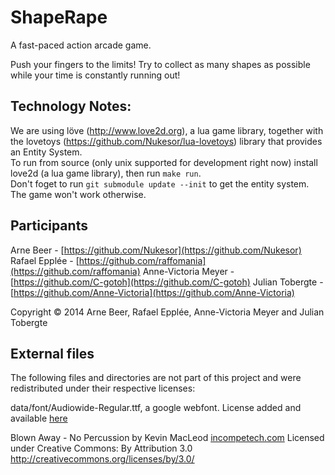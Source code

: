 # ShapeRape

A fast-paced action arcade game.

Push your fingers to the limits! Try to collect as many shapes as possible while your time is constantly running out!

## Technology Notes: 

We are using löve (http://www.love2d.org), a lua game library, together with the lovetoys (https://github.com/Nukesor/lua-lovetoys) library that provides an Entity System.  
To run from source (only unix supported for development right now) install love2d (a lua game library), then run `make run`.  
Don't foget to run `git submodule update --init` to get the entity system. The game won't work otherwise.


## Participants

Arne Beer - [https://github.com/Nukesor](https://github.com/Nukesor)
Rafael Epplée - [https://github.com/raffomania](https://github.com/raffomania)
Anne-Victoria Meyer - [https://github.com/C-gotoh](https://github.com/C-gotoh)
Julian Tobergte - [https://github.com/Anne-Victoria](https://github.com/Anne-Victoria)

Copyright &copy; 2014 Arne Beer, Rafael Epplée, Anne-Victoria Meyer and Julian Tobergte 

## External files

The following files and directories are not part of this project and were redistributed under their respective licenses:

data/font/Audiowide-Regular.ttf, a google webfont. License added and available [here](http://code.google.com/p/googlefontdirectory/source/browse/swankyandmoomoo/OFL.txt?r=804d95648eb03ee2d13a4758f3e02df0546b7b2c)


Blown Away - No Percussion by Kevin MacLeod [incompetech.com](http://incompetech.com)
Licensed under Creative Commons: By Attribution 3.0
http://creativecommons.org/licenses/by/3.0/
